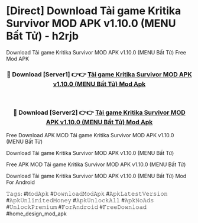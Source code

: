 # [Direct] Download Tải game Kritika Survivor MOD APK v1.10.0 (MENU Bất Tử) - h2rjb
Download Tải game Kritika Survivor MOD APK v1.10.0 (MENU Bất Tử) Free Mod APK

<div align="center">
<h3>🔴 Download [Server1] 👉👉 <a href="https://apk-comot.site?title=Tải_game_Kritika_Survivor_MOD_APK_v1.10.0_(MENU_Bất_Tử)">Tải game Kritika Survivor MOD APK v1.10.0 (MENU Bất Tử) Mod Apk</a></h3><br>

<h3>🔴 Download [Server2] 👉👉 <a href="https://apk-comot.site?title=Tải_game_Kritika_Survivor_MOD_APK_v1.10.0_(MENU_Bất_Tử)">Tải game Kritika Survivor MOD APK v1.10.0 (MENU Bất Tử) Mod Apk</a></h3>
</div>


Free Download APK MOD Tải game Kritika Survivor MOD APK v1.10.0 (MENU Bất Tử)

Download Tải game Kritika Survivor MOD APK v1.10.0 (MENU Bất Tử) 

Free APK MOD Tải game Kritika Survivor MOD APK v1.10.0 (MENU Bất Tử) 

Download Tải game Kritika Survivor MOD APK v1.10.0 (MENU Bất Tử) Mod For Android

𝚃𝚊𝚐𝚜: #𝙼𝚘𝚍𝙰𝚙𝚔 #𝙳𝚘𝚠𝚗𝚕𝚘𝚊𝚍𝙼𝚘𝚍𝙰𝚙𝚔 #𝙰𝚙𝚔𝙻𝚊𝚝𝚎𝚜𝚝𝚅𝚎𝚛𝚜𝚒𝚘𝚗 #𝙰𝚙𝚔𝚄𝚗𝚕𝚒𝚖𝚒𝚝𝚎𝚍𝙼𝚘𝚗𝚎𝚢 #𝙰𝚙𝚔𝚄𝚗𝚕𝚘𝚌𝚔𝙰𝚕𝚕 #𝙰𝚙𝚔𝙽𝚘𝙰𝚍𝚜 #𝚄𝚗𝚕𝚘𝚌𝚔𝙿𝚛𝚎𝚖𝚒𝚞𝚖 #𝙵𝚘𝚛𝙰𝚗𝚍𝚛𝚘𝚒𝚍 #𝙵𝚛𝚎𝚎𝙳𝚘𝚠𝚗𝚕𝚘𝚊𝚍 #home_design_mod_apk